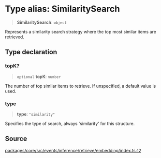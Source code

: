 # Type alias: SimilaritySearch

> **SimilaritySearch**: `object`

Represents a similarity search strategy where the top most similar items are retrieved.

## Type declaration

### topK?

> `optional` **topK**: `number`

The number of top similar items to retrieve. If unspecified, a default value is used.

### type

> **type**: `"similarity"`

Specifies the type of search, always 'similarity' for this structure.

## Source

[packages/core/src/events/inference/retrieve/embedding/index.ts:12](https://github.com/VictorS67/encre/blob/42c3bddca4be2d23ad959c1c99381eefbf43789c/packages/core/src/events/inference/retrieve/embedding/index.ts#L12)
